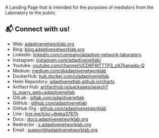 A Landing Page that is intended for the purposes of mediators from the Laboratory to the public.

## 📬 Connect with us!

* Web: [adaptivenetworklab.org][1]
* Blog: [blog.adaptivenetworklab.org][2]
* LinkedIn: [linkedin.com/company/adaptive-network-laboratory][3]
* Instagram: [instagram.com/adaptivenetlab/][4]
* Youtube: [youtube.com/channel/UCD6F6tTTTP3_zA7hanwdx-Q][5]
* Medium: [medium.com/@adaptivenetworklab][6]
* DockerHub: [hub.docker.com/u/adaptivenetlab][7]
* Helm Repository: [adaptivenetlab.github.io/charts][8]
* Artifact Hub: [artifacthub.io/packages/search?ts_query_web=adaptivenetlab][9]
* GitLab : [gitlab.com/adaptivenetlab][10]
* GitHub : [github.com/adaptivenetlab][11]
* GitHub Org : [github.com/adaptivenetworklab][12]
* Line : [line.me/ti/p/~@qka3787h][13]
* Docs : [docs.adaptivenetworklab.org][14]
* Redirector : [s.adaptivenetworklab.org][16]
* Email : [support@adaptivenetworklab.org][15]

[1]: https://adaptivenetworklab.org
[2]: https://blog.adaptivenetworklab.org
[3]: https://www.linkedin.com/company/adaptive-network-laboratory
[4]: https://www.instagram.com/adaptivenetlab/
[5]: https://www.youtube.com/channel/UCD6F6tTTTP3_zA7hanwdx-Q
[6]: https://medium.com/@adaptivenetworklab/about
[7]: https://hub.docker.com/u/adaptivenetlab
[8]: https://adaptivenetlab.github.io/charts
[9]: https://artifacthub.io/packages/search?ts_query_web=adaptivenetlab
[10]: https://gitlab.com/adaptivenetlab
[11]: https://github.com/adaptivenetlab
[12]: https://github.com/adaptivenetworklab
[13]: https://line.me/ti/p/~@qka3787h
[14]: https://docs.adaptivenetworklab.org/
[15]: https://s.adaptivenetworklab.org/
[16]: support@adaptivenetworklab.org
